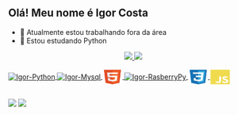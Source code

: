## Olá! Meu nome é Igor Costa

- 🔭 Atualmente estou trabalhando fora da área
- 🌱 Estou estudando Python
<div align="center">
  <a href="https://github.com/IgorCostaPro">
  <img height="180em" src="https://github-readme-stats.vercel.app/api?username=IgorCostaPro&show_icons=true&theme=dark&include_all_commits=true&count_private=true"/>
  <img height="120em" src="https://github-readme-stats.vercel.app/api/top-langs/?username=IgorCostaPro&layout=compact&langs_count=7&theme=dark"/>
</div>
  
  <div style="display: inline_block"><br>
   <img align="center" alt="Igor-Python" height="30" width="40" src="https://cdn.jsdelivr.net/gh/devicons/devicon/icons/python/python-original.svg">
   <img align="center" alt="Igor-Mysql" height="30" width="40" src="https://cdn.jsdelivr.net/gh/devicons/devicon/icons/mysql/mysql-original-wordmark.svg" >
   <img align="center" alt="Igor-HTML" height="30" width="40" src="https://raw.githubusercontent.com/devicons/devicon/master/icons/html5/html5-original.svg">
   <img align="center" alt="Igor-RasberryPy" height="30" width="40" src="https://cdn.jsdelivr.net/gh/devicons/devicon/icons/raspberrypi/raspberrypi-line.svg" />
   <img align="center" alt="Igor-CSS" height="30" width="40" src="https://raw.githubusercontent.com/devicons/devicon/master/icons/css3/css3-original.svg">
   <img align="center" alt="Igor-Js" height="30" width="40" src="https://raw.githubusercontent.com/devicons/devicon/master/icons/javascript/javascript-plain.svg">
   
   </div>
  
 ##
  
  <div>
 <a href="https://www.linkedin.com/in/igordesousacosta/" target="_blank"><img src="https://img.shields.io/badge/-LinkedIn-%230077B5?style=for-the-badge&logo=linkedin&logoColor=white" target="_blank"></a>   
 <a href="https://www.instagram.com/oigorcost/" target="_blank"><img src="https://img.shields.io/badge/-Instagram-%23E4405F?style=for-the-badge&logo=instagram&logoColor=white" target="_blank"></a>
 
  </div>
  

